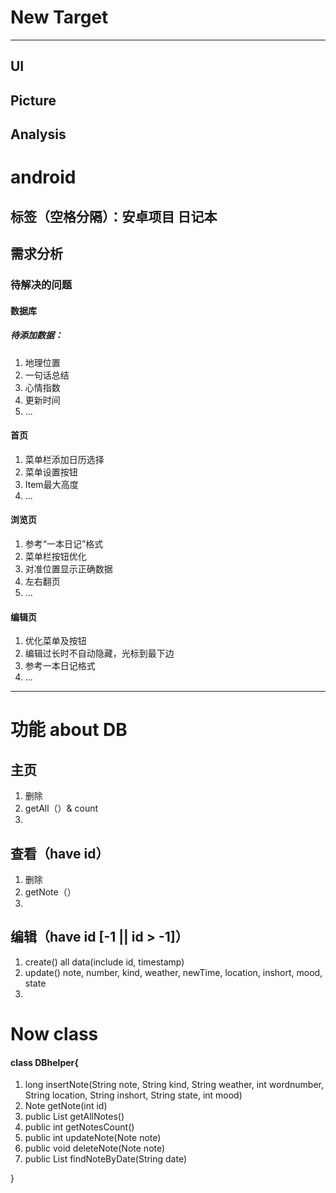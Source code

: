 # New Target
---
## UI
## Picture
## Analysis




# android
标签（空格分隔）：安卓项目 日记本
---

## 需求分析
### 待解决的问题
#### 数据库
##### 待添加数据：
1. 地理位置
2. 一句话总结
3. 心情指数
4. 更新时间
5. ...

#### 首页
1. 菜单栏添加日历选择
2. 菜单设置按钮
3. Item最大高度
4. ...

#### 浏览页
1. 参考“一本日记”格式
2. 菜单栏按钮优化
3. 对准位置显示正确数据
4. 左右翻页
5. ...

#### 编辑页
1. 优化菜单及按钮
2. 编辑过长时不自动隐藏，光标到最下边
3. 参考一本日记格式
4. ...

---
# 功能 about DB
## 主页
1. 删除
2. getAll（）& count
3. 
## 查看（have id）
1. 删除
2. getNote（）
3.
## 编辑（have id [-1 || id > -1]）
1. create() all data(include id, timestamp)
2. update() note, number, kind, weather, newTime, location, inshort, mood, state
3. 

# Now class
#### class DBhelper{
1. long insertNote(String note, String kind, String weather, int wordnumber,
                           String location, String inshort, String state, int mood) 
2. Note getNote(int id)
3. public List<Note> getAllNotes()
4. public int getNotesCount()
5. public int updateNote(Note note)
6. public void deleteNote(Note note)
7. public List<Note> findNoteByDate(String date)


}

